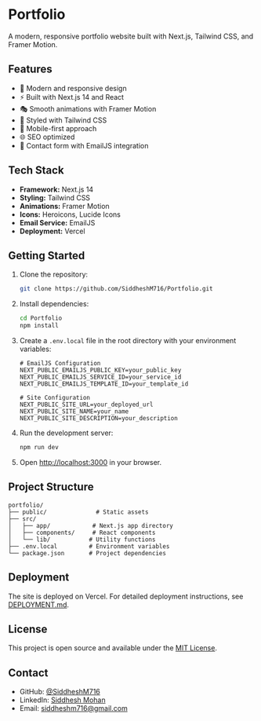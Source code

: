 # Portfolio

A modern, responsive portfolio website built with Next.js, Tailwind CSS, and Framer Motion.

## Features

- 🎨 Modern and responsive design
- ⚡ Built with Next.js 14 and React
- 🎭 Smooth animations with Framer Motion
- 💅 Styled with Tailwind CSS
- 📱 Mobile-first approach
- 🌐 SEO optimized
- 📧 Contact form with EmailJS integration

## Tech Stack

- **Framework:** Next.js 14
- **Styling:** Tailwind CSS
- **Animations:** Framer Motion
- **Icons:** Heroicons, Lucide Icons
- **Email Service:** EmailJS
- **Deployment:** Vercel

## Getting Started

1. Clone the repository:
   ```bash
   git clone https://github.com/SiddheshM716/Portfolio.git
   ```

2. Install dependencies:
   ```bash
   cd Portfolio
   npm install
   ```

3. Create a `.env.local` file in the root directory with your environment variables:
   ```env
   # EmailJS Configuration
   NEXT_PUBLIC_EMAILJS_PUBLIC_KEY=your_public_key
   NEXT_PUBLIC_EMAILJS_SERVICE_ID=your_service_id
   NEXT_PUBLIC_EMAILJS_TEMPLATE_ID=your_template_id

   # Site Configuration
   NEXT_PUBLIC_SITE_URL=your_deployed_url
   NEXT_PUBLIC_SITE_NAME=your_name
   NEXT_PUBLIC_SITE_DESCRIPTION=your_description
   ```

4. Run the development server:
   ```bash
   npm run dev
   ```

5. Open [http://localhost:3000](http://localhost:3000) in your browser.

## Project Structure

```
portfolio/
├── public/              # Static assets
├── src/
│   ├── app/            # Next.js app directory
│   ├── components/     # React components
│   └── lib/           # Utility functions
├── .env.local         # Environment variables
└── package.json       # Project dependencies
```

## Deployment

The site is deployed on Vercel. For detailed deployment instructions, see [DEPLOYMENT.md](DEPLOYMENT.md).

## License

This project is open source and available under the [MIT License](LICENSE).

## Contact

- GitHub: [@SiddheshM716](https://github.com/SiddheshM716)
- LinkedIn: [Siddhesh Mohan](https://www.linkedin.com/in/siddhesh-m-86838428a/)
- Email: siddheshm716@gmail.com
